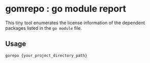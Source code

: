 # gomrepo : go module report

This tiny tool enumerates the license information of the dependent packages listed in the `go module` file.

## Usage

```sh
gorepo {your_project_directory_path}
```
